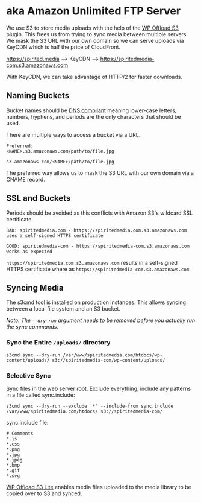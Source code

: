 # aka Amazon Unlimited FTP Server

We use S3 to store media uploads with the help of the [WP Offload S3](https://wordpress.org/plugins/amazon-s3-and-cloudfront/) plugin. This frees us from trying to sync media between multiple servers. We mask the S3 URL with our own domain so we can serve uploads via KeyCDN which is half the price of CloudFront.

https://spirited.media --> KeyCDN --> https://spiritedmedia-com.s3.amazonaws.com

With KeyCDN, we can take advantage of HTTP/2 for faster downloads.

## Naming Buckets
Bucket names should be [DNS compliant](http://docs.aws.amazon.com/AmazonS3/latest/dev/BucketRestrictions.html) meaning lower-case letters, numbers, hyphens, and periods are the only characters that should be used.

There are multiple ways to access a bucket via a URL.

```
Preferred:
<NAME>.s3.amazonaws.com/path/to/file.jpg

s3.amazonaws.com/<NAME>/path/to/file.jpg
```
The preferred way allows us to mask the S3 URL with our own domain via a CNAME record.

## SSL and Buckets
Periods should be avoided as this conflicts with Amazon S3's wildcard SSL certificate.

```
BAD: spiritedmedia.com - https://spiritedmedia.com.s3.amazonaws.com uses a self-signed HTTPS certificate

GOOD: spiritedmedia-com - https://spiritedmedia-com.s3.amazonaws.com works as expected
```

`https://spiritedmedia.com.s3.amazonaws.com` results in a self-signed HTTPS certificate where as  `https://spiritedmedia-com.s3.amazonaws.com` 

## Syncing Media

The [s3cmd](http://s3tools.org/s3cmd) tool is installed on production instances. This allows syncing between a local file system and an S3 bucket.

*Note: The `--dry-run` argument needs to be removed before you actually run the sync commands.*

### Sync the Entire `/uploads/` directory

`s3cmd sync --dry-run /var/www/spiritedmedia.com/htdocs/wp-content/uploads/ s3://spiritedmedia-com/wp-content/uploads/`

### Selective Sync
Sync files in the web server root. Exclude everything, include any patterns in a file called sync.include:

`s3cmd sync --dry-run --exclude '*' --include-from sync.include /var/www/spiritedmedia.com/htdocs/ s3://spiritedmedia-com/`

sync.include file:

```
# Comments
*.js
*.css
*.png
*.jpg
*.jpeg
*.bmp
*.gif
*.svg
```

[WP Offload S3 Lite](https://wordpress.org/plugins/amazon-s3-and-cloudfront/) enables media files uploaded to the media library to be copied over to S3 and synced. 